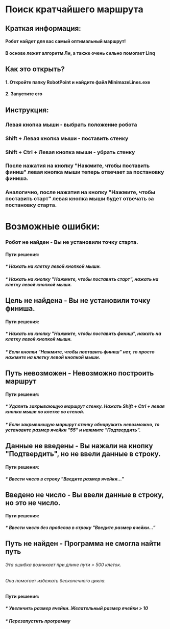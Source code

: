 # Поиск кратчайшего маршрута

## Краткая информация:
#### Робот найдет для вас самый оптимальный маршрут!
#### В основе лежит алгоритм Ли, а также очень сильно помогает Linq

## Как это открыть?

#### 1. Откройте папку RobotPoint и найдите файл MinimazeLines.exe
#### 2. Запустите его 

## Инструкция:
### Левая кнопка мыши - выбрать положение робота
### Shift + Левая кнопка мыши - поставить стенку
### Shift + Ctrl + Левая кнопка мыши - убрать стенку

### После нажатия на кнопку "Нажмите, чтобы поставить финиш" левая кнопка мыши теперь отвечает за постановку финиша.
### Аналогично, после нажатия на кнопку "Нажмите, чтобы поставить старт" левая кнопка мыши будет отвечать за постановку старта.

# Возможные ошибки:
### Робот не найден - Вы не установили точку старта. 
#### Пути решения:
##### * Нажать на клетку левой кнопкой мыши.
##### * Нажать на кнопку "Нажмите, чтобы поставить старт", нажать на клетку левой кнопкой мыши.

## Цель не найдена - Вы не установили точку финиша.
#### Пути решения:
##### * Нажать на кнопку "Нажмите, чтобы поставить финиш", нажать на клетку левой кнопкой мыши.
##### * Если кнопки "Нажмите, чтобы поставить финиш" нет, то просто нажмите на клетку левой кнопкой мыши.

## Путь невозможен - Невозможно построить маршрут
#### Пути решения:
##### * Удалить закрывающую маршрут стенку. Нажать Shift + Ctrl + левая кнопка мыши по клетке со стеной.
##### * Если закрывающую маршрут стенку обнаружить невозможно, то установите размер ячейки "55" и нажмите "Подтвердить".

## Данные не введены - Вы нажали на кнопку "Подтвердить", но не ввели данные в строку.
#### Пути решения:
##### * Ввести число в строку "Введите размер ячейки..."

## Введено не число - Вы ввели данные в строку, но это не число.
#### Пути решения:
##### * Ввести число без пробелов в строку "Введите размер ячейки..."

## Путь не найден - Программа не смогла найти путь
###### Эта ошибка возникает при длине пути > 500 клеток.  
###### Она помогает избежать бесконечного цикла.  
#### Пути решения:
##### * Увеличить размер ячейки. Желательный размер ячейки > 10
##### * Перезапустить программу





